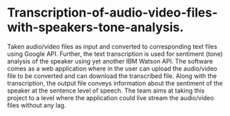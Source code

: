 # Transcription-of-audio-video-files-with-speakers-tone-analysis.
Taken audio/video files as input and converted to corresponding text files using Google API. Further, the text transcription is used for sentiment (tone) analysis of the speaker using yet another IBM Watson API. The software comes as a web application where in the user can upload the audio/video file to be converted and can download the transcribed file. Along with the transcription, the output file conveys information about the sentiment of the speaker at the sentence level of speech. The team aims at taking this project to a level where the application could live stream the audio/video files without any lag.
